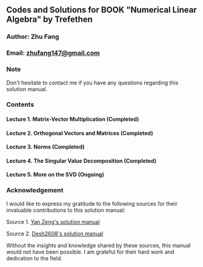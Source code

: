 ## Codes and Solutions for BOOK "Numerical Linear Algebra" by Trefethen
### Author: Zhu Fang
### Email: zhufang147@gmail.com

### Note
Don't hesitate to contact me if you have any questions regarding this solution manual.

### Contents

#### Lecture 1. Matrix-Vector Multiplication (Completed)
#### Lecture 2. Orthogonal Vectors and Matrices (Completed)
#### Lecture 3. Norms (Completed)
#### Lecture 4. The Singular Value Decomposition (Completed)
#### Lecture 5. More on the SVD (Ongoing)

### Acknowledgement
I would like to express my gratitude to the following sources for their invaluable contributions to this solution manual:

Source 1. [Yan Zeng's solution manual](https://www.quantsummaries.com/trefethen_bau.pdf)

Source 2. [Desh2608's solution manual](https://github.com/desh2608/numerical-linear-algebra)

Without the insights and knowledge shared by these sources, this manual would not have been possible. I am grateful for their hard work and dedication to the field.

